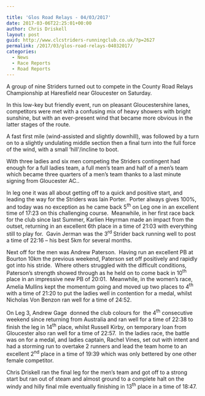 ```yaml
---

title: 'Glos Road Relays - 04/03/2017'
date: 2017-03-06T22:25:01+00:00
author: Chris Driskell
layout: post
guid: http://www.clcstriders-runningclub.co.uk/?p=2627
permalink: /2017/03/glos-road-relays-04032017/
categories:
  - News
  - Race Reports
  - Road Reports
---
```

A group of nine Striders turned out to compete in the County Road Relays Championship at Haresfield near Gloucester on Saturday.

In this low-key but friendly event, run on pleasant Gloucestershire lanes, competitors were met with a confusing mix of heavy showers with bright sunshine, but with an ever-present wind that became more obvious in the latter stages of the route.

A fast first mile (wind-assisted and slightly downhill), was followed by a turn on to a slightly undulating middle section then a final turn into the full force of the wind, with a small &#8216;hill'/incline to boot.

With three ladies and six men competing the Striders contingent had enough for a full ladies team, a full men’s team and half of a men’s team which became three quarters of a men’s team thanks to a last minute signing from Gloucester AC..

In leg one it was all about getting off to a quick and positive start, and leading the way for the Striders was Iain Porter.  Porter always gives 100%, and today was no exception as he came back 5<sup>th</sup> on Leg one in an excellent time of 17:23 on this challenging course.  Meanwhile, in her first race back for the club since last Summer, Karlien Heyrman made an impact from the outset, returning in an excellent 6th place in a time of 21:03 with everything still to play for.  Gavin Jerman was the 3<sup>rd</sup> Strider back running well to post a time of 22:16 – his best 5km for several months.

Next off for the men was Andrew Paterson.  Having run an excellent PB at Bourton 10km the previous weekend, Paterson set off positively and rapidly got into his stride.  Where others struggled with the difficult conditions, Paterson’s strength showed through as he held on to come back in 10<sup>th</sup> place in an impressive new PB of 20:01.  Meanwhile, in the women’s race, Amelia Mullins kept the momentum going and moved up two places to 4<sup>th</sup> with a time of 21:20 to put the ladies well in contention for a medal, whilst Nicholas Von Benzon ran well for a time of 24:52.

On Leg 3, Andrew Gage  donned the club colours for  the 4<sup>th</sup> consecutive weekend since returning from Australia and ran well for a time of 22:38 to finish the leg in 14<sup>th</sup> place, whilst Russell Kirby, on temporary loan from Gloucester also ran well for a time of 22:57.  In the ladies race, the battle was on for a medal, and ladies captain, Rachel Vines, set out with intent and had a storming run to overtake 2 runners and lead the team home to an excellent 2<sup>nd</sup> place in a time of 19:39 which was only bettered by one other female competitor.

Chris Driskell ran the final leg for the men’s team and got off to a strong start but ran out of steam and almost ground to a complete halt on the windy and hilly final mile eventually finishing in 13<sup>th</sup> place in a time of 18:47.

&nbsp;